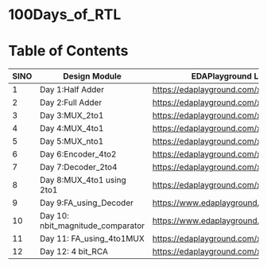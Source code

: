 # 100Days_of_RTL


# Table of Contents

SINO | Design Module | EDAPlayground Link
---| --- | ---
1 | Day 1:Half Adder | https://edaplayground.com/x/Q9j9
2 | Day 2:Full Adder | https://edaplayground.com/x/t7rw
3 | Day 3:MUX_2to1   | https://edaplayground.com/x/CczE
4 | Day 4:MUX_4to1   | https://edaplayground.com/x/MKWr
5 | Day 5:MUX_nto1   | https://edaplayground.com/x/KNvw
6 | Day 6:Encoder_4to2 | https://edaplayground.com/x/vXAR
7 | Day 7:Decoder_2to4 | https://edaplayground.com/x/dsaE
8 | Day 8:MUX_4to1 using 2to1 | https://edaplayground.com/x/X2dv
9 | Day 9:FA_using_Decoder | https://www.edaplayground.com/x/KTYn
10 | Day 10: nbit_magnitude_comparator | https://www.edaplayground.com/x/dMQ5
11 | Day 11: FA_using_4to1MUX | https://edaplayground.com/x/6v6n
12 | Day 12: 4 bit_RCA | https://edaplayground.com/x/hpdJ

